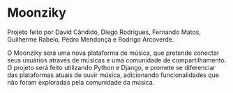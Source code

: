 # Moonziky
Projeto feito por David Cândido, Diego Rodrigues, Fernando Matos, Guilherme Rabelo, Pedro Mendonça e Rodrigo Arcoverde.

O Moonziky será uma nova plataforma de música, que pretende conectar seus usuários através de músicas e uma comunidade de compartilhamento. O projeto será feito utilizando Python e Django, e promete se diferenciar das plataformas atuais de ouvir música, adicionando funcionalidades que não foram exploradas pela comunidade da música.
